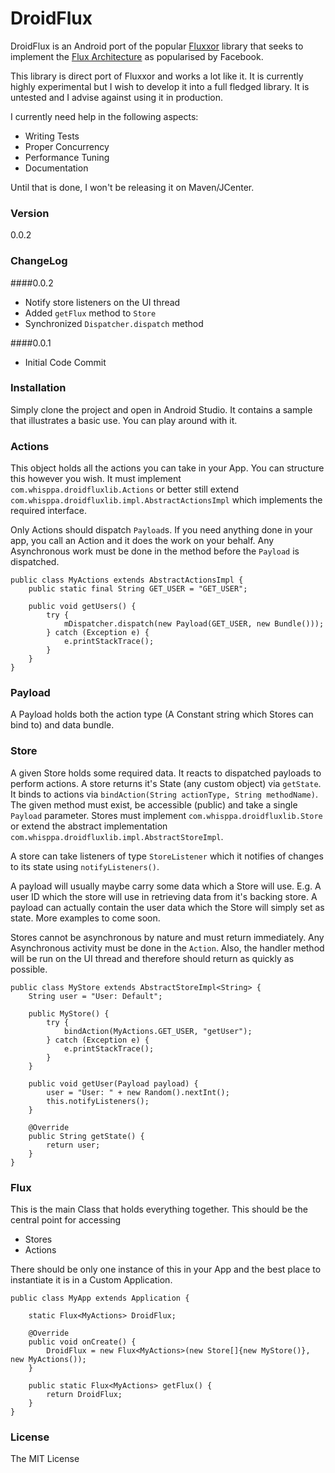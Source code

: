 # DroidFlux

DroidFlux is an Android port of the popular [Fluxxor](http://fluxxor.com) library that seeks to implement the [Flux Architecture](https://facebook.github.io/flux/) as popularised by Facebook.

This library is direct port of Fluxxor and works a lot like it. It is currently highly experimental but I wish to develop it into a full fledged library. It is untested and I advise against using it in production.

I currently need help in the following aspects:
  - Writing Tests
  - Proper Concurrency
  - Performance Tuning
  - Documentation

Until that is done, I won't be releasing it on Maven/JCenter.

### Version
0.0.2


### ChangeLog

####0.0.2
  - Notify store listeners on the UI thread
  - Added `getFlux` method to `Store`
  - Synchronized `Dispatcher.dispatch` method

####0.0.1
  - Initial Code Commit


### Installation

Simply clone the project and open in Android Studio. It contains a sample that illustrates a basic use. You can play around with it.

### Actions

This object holds all the actions you can take in your App. You can structure this however you wish. It must implement `com.whisppa.droidfluxlib.Actions` or better still extend `com.whisppa.droidfluxlib.impl.AbstractActionsImpl` which implements the required interface. 

Only Actions should dispatch `Payload`s. If you need anything done in your app, you call an Action and it does the work on your behalf. Any Asynchronous work must be done in the method before the `Payload` is dispatched.

    public class MyActions extends AbstractActionsImpl {
        public static final String GET_USER = "GET_USER";
    
        public void getUsers() {
            try {
                mDispatcher.dispatch(new Payload(GET_USER, new Bundle()));
            } catch (Exception e) {
                e.printStackTrace();
            }
        }
    }


### Payload

A Payload holds both the action type (A Constant string which Stores can bind to) and data bundle.

### Store

A given Store holds some required data. It reacts to dispatched payloads to perform actions. A store returns it's State (any custom object) via `getState`. It binds to actions via `bindAction(String actionType, String methodName)`. The given method must exist, be accessible (public) and take a single `Payload` parameter. Stores must implement `com.whisppa.droidfluxlib.Store` or extend the abstract implementation `com.whisppa.droidfluxlib.impl.AbstractStoreImpl`.

A store can take listeners of type `StoreListener` which it notifies of changes to its state using `notifyListeners()`.

A payload will usually maybe carry some data which a Store will use. E.g. A user ID which the store will use in retrieving data from it's backing store. A payload can actually contain the user data which the Store will simply set as state. More examples to come soon.

Stores cannot be asynchronous by nature and must return immediately. Any Asynchronous activity must be done in the `Action`. Also, the handler method will be run on the UI thread and therefore should return as quickly as possible.

    public class MyStore extends AbstractStoreImpl<String> {
        String user = "User: Default";
    
        public MyStore() {
            try {
                bindAction(MyActions.GET_USER, "getUser");
            } catch (Exception e) {
                e.printStackTrace();
            }
        }
    
        public void getUser(Payload payload) {
            user = "User: " + new Random().nextInt();
            this.notifyListeners();
        }
    
        @Override
        public String getState() {
            return user;
        }
    }


### Flux
This is the main Class that holds everything together. This should be the central point for accessing 
  - Stores
  - Actions
 
There should be only one instance of this in your App and the best place to instantiate it is in a Custom Application.

    public class MyApp extends Application {
    
        static Flux<MyActions> DroidFlux;
    
        @Override
        public void onCreate() {
            DroidFlux = new Flux<MyActions>(new Store[]{new MyStore()}, new MyActions());
        }
    
        public static Flux<MyActions> getFlux() {
            return DroidFlux;
        }
    }

	
### License
The MIT License
